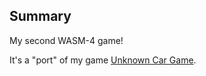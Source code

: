 ## Summary

My second WASM-4 game!

It's a "port" of my game [Unknown Car Game](/projects/unknown-car-game).
